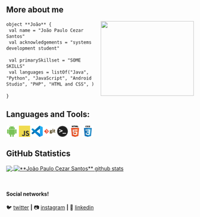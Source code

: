

<!--
**JoaaoPaulo/JoaaoPaulo** is a ✨ _special_ ✨ repository because its `README.md` (this file) appears on your GitHub profile.
### Hi there 👋

Here are some ideas to get you started:

- 🔭 I’m currently working on ...
- 🌱 I’m currently learning ...
- 👯 I’m looking to collaborate on ...
- 🤔 I’m looking for help with ...
- 💬 Ask me about ...
- 📫 How to reach me: ...
- 😄 Pronouns: ...
- ⚡ Fun fact: ...
-->


## More about me

<img align="right" width="250" height="200" src="https://i2.wp.com/allhtaccess.info/wp-content/uploads/2018/03/programming.gif?fit=1281%2C716&ssl=1" />

```
object **João** {
 val name = "João Paulo Cezar Santos"
 val acknowledgements = "systems development student"
 
 val primarySkillset = "SOME SKILLS"
 val languages = listOf("Java", "Python", "JavaScript", "Android Studio", "PHP", "HTML and CSS", ) 

}
```

## **Languages and Tools:**  

<code><img height="30" src="https://raw.githubusercontent.com/github/explore/80688e429a7d4ef2fca1e82350fe8e3517d3494d/topics/android/android.png"></code>
<code><img height="30" src="https://raw.githubusercontent.com/github/explore/80688e429a7d4ef2fca1e82350fe8e3517d3494d/topics/javascript/javascript.png"></code>
<code><img height="30" src="https://raw.githubusercontent.com/github/explore/80688e429a7d4ef2fca1e82350fe8e3517d3494d/topics/visual-studio-code/visual-studio-code.png"></code>
<code><img height="30" src="https://raw.githubusercontent.com/github/explore/80688e429a7d4ef2fca1e82350fe8e3517d3494d/topics/git/git.png"></code>
<code><img height="30" src="https://raw.githubusercontent.com/github/explore/80688e429a7d4ef2fca1e82350fe8e3517d3494d/topics/terminal/terminal.png"></code>
<code><img height="30" src="https://raw.githubusercontent.com/github/explore/80688e429a7d4ef2fca1e82350fe8e3517d3494d/topics/html/html.png"></code>
<code><img height="30" src="https://raw.githubusercontent.com/github/explore/80688e429a7d4ef2fca1e82350fe8e3517d3494d/topics/css/css.png"></code>


## **GitHub Statistics**

<a href="https://github.com/JoaaoPaulo">
  <img align="center" height="180em" src="https://github-readme-stats.vercel.app/api/top-langs/?username=JoaaoPaulo&theme=dracula&hide_langs_below=1" />
</a>

<a href="https://github.com/JoaaoPaulo">
 <img align="center" height="180em" src="https://github-readme-stats.vercel.app/api?username=JoaaoPaulo&show_icons=true&theme=dracula&line_height=27" alt="**João Paulo Cezar Santos** github stats"/>
</a>

[twitter]: https://twitter.com/1Capiton
[instagram]: https://www.instagram.com/1capiton/
[linkedin]: https://www.linkedin.com/in/jo%C3%A3o-paulo-b69b76144/
<br>

#### Social networks!

🐦 [twitter][twitter] **|** 
📷 [instagram][instagram] **|** 
👔 [linkedin][linkedin]
